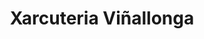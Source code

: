---
title: "Xarcuteria Viñallonga"
url: /santa-perpetua-de-mogoda/xarcuteria-vinallonga/
shop: carnicero
---